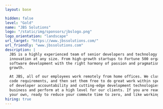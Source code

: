 ```yaml
---
layout: base

hidden: false
level: "Gold"
name: "JBS Solutions"
logo: "/static/img/sponsors/jbslogo.png"
logo_orientation: "landscape"
url_target: "https://www.jbssolutions.com/"
url_friendly: "www.jbssolutions.com"
description: |
  JBS is a highly experienced team of senior developers and technology trailblazers obsessed with accelerating business
  innovation at any size. From high-growth startups to Fortune 500 organizations, we are problem-solvers orchestrating
  software development with the right harmony of passion and pragmatism to closely align with your business needs and
  growth.

  At JBS, all of our employees work remotely from home offices. We cluster our staff into project teams around specific
  code requirements, and then set them free to do great work within specific guidelines and timetables. The combination
  of developer accountability and cutting-edge development technologies allows us to attract the very best in the
  business and perform at a high level for our clients. If you are ready to get out of the cubicle, anxious to stand on
  your own, ready to reduce your commute time to zero, and like working with great teams, apply today.
hiring: true
---
```

